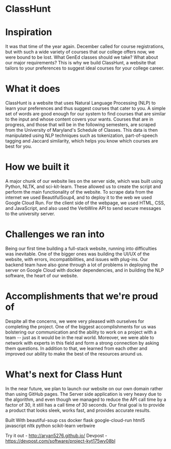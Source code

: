 # ClassHunt

# Inspiration
It was that time of the year again. December called for course registrations, but with such a wide variety of courses that our college offers now, we were bound to be lost. What GenEd classes should we take? What about our major requirements? This is why we build ClassHunt, a website that tailors to your preferences to suggest ideal courses for your college career.

# What it does
ClassHunt is a website that uses Natural Language Processing (NLP) to learn your preferences and thus suggest courses that cater to you. A simple set of words are good enough for our system to find courses that are similar to the input and whose content covers your wants. Courses that are in progress, and those that will be in the following semesters, are scraped from the University of Maryland's Schedule of Classes. This data is then manipulated using NLP techniques such as tokenization, part-of-speech tagging and Jaccard similarity, which helps you know which courses are best for you.

# How we built it
A major chunk of our website lies on the server side, which was built using Python, NLTK, and sci-kit-learn. These allowed us to create the script and perform the main functionality of the website. To scrape data from the internet we used BeautifulSoup4, and to deploy it to the web we used Google Cloud Run. For the client side of the webpage, we used HTML, CSS, and JavaScript, and also used the VerbWire API to send secure messages to the university server.

# Challenges we ran into
Being our first time building a full-stack website, running into difficulties was inevitable. One of the bigger ones was building the UI/UX of the website, with errors, incompatibilities, and issues with plug-ins. Our backend team have also gone through a lot of problems in deploying the server on Google Cloud with docker dependencies, and in building the NLP software, the heart of our website.

# Accomplishments that we're proud of
Despite all the concerns, we were very pleased with ourselves for completing the project. One of the biggest accomplishments for us was bolstering our communication and the ability to work on a project with a team -- just as it would be in the real world. Moreover, we were able to network with experts in this field and form a strong connection by asking them questions. In addition to that, we learned from each other and improved our ability to make the best of the resources around us.

# What's next for Class Hunt
In the near future, we plan to launch our website on our own domain rather than using GitHub pages. The Server side application is very heavy due to the algorithm, and even though we managed to reduce the API call time by a factor of 30, it still has a call time of 30 seconds. Our final goal is to provide a product that looks sleek, works fast, and provides accurate results.

Built With
beautiful-soup
css
docker
flask
google-cloud-run
html5
javascript
nltk
python
scikit-learn
verbwire


Try it out - http://aryan5276.github.io/
Devpost - https://devpost.com/software/project-kyt175wv08bl
